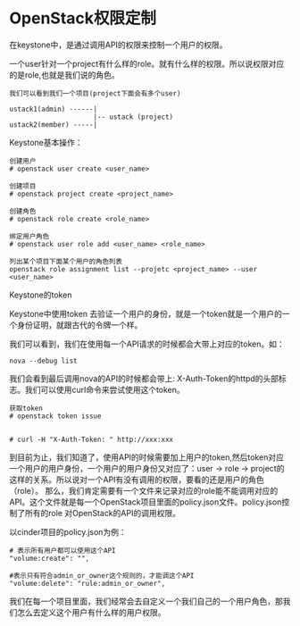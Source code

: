 # OpenStack权限定制

在keystone中，是通过调用API的权限来控制一个用户的权限。

一个user针对一个project有什么样的role。就有什么样的权限。所以说权限对应的是role,也就是我们说的角色。

```
我们可以看到我们一个项目(project下面会有多个user)

ustack1(admin) ------|
                     |-- ustack (project)
ustack2(member) -----|
```

Keystone基本操作：

```
创建用户
# openstack user create <user_name>

创建项目
# openstack project create <project_name>

创建角色
# openstack role create <role_name>

绑定用户角色
# openstack user role add <user_name> <role_name>

列出某个项目下面某个用户的角色列表
openstack role assignment list --projetc <project_name> --user <user_name>
```

Keystone的token

Keystone中使用token 去验证一个用户的身份，就是一个token就是一个用户的一个身份证明，就跟古代的令牌一个样。

我们可以看到，我们在使用每一个API请求的时候都会大带上对应的token。如：

```
nova --debug list
```

我们会看到最后调用nova的API的时候都会带上: X-Auth-Token的httpd的头部标志。我们可以使用curl命令来尝试使用这个token。

```
获取token
# openstack token issue


# curl -H "X-Auth-Token: " http://xxx:xxx
```

到目前为止，我们知道了，使用API的时候需要加上用户的token,然后token对应一个用户的用户身份，一个用户的用户身份又对应了：user -&gt; role -&gt; project的这样的关系。所以说对一个API有没有调用的权限，要看的还是用户的角色（role）。 那么，我们肯定需要有一个文件来记录对应的role能不能调用对应的API。这个文件就是每一个OpenStack项目里面的policy.json文件。policy.json控制了所有的role 对OpenStack的API的调用权限。

以cinder项目的policy.json为例：

```
# 表示所有用户都可以使用这个API
"volume:create": "", 

#表示只有符合admin_or_owner这个规则的，才能调这个API
"volume:delete": "rule:admin_or_owner",
```

我们在每一个项目里面，我们经常会去自定义一个我们自己的一个用户角色，那我们怎么去定义这个用户有什么样的用户权限。

